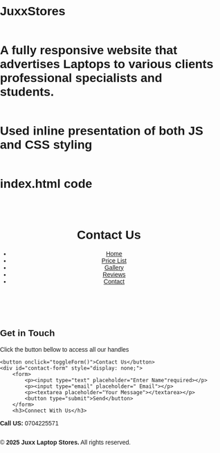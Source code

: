 # JuxxStores
# A fully responsive website that advertises Laptops to various clients professional specialists and students.
# Used inline presentation of both JS and CSS styling






# index.html code
<!DOCTYPE html>
<html lang="en">
<head>
    <meta charset="UTF-8">
    <meta name="viewport" content="width=device-width, initial-scale=1.0">
    <title>Home - Juxx STORES</title>
    <link rel="stylesheet" href="styles.css">
    <script src="script.js"></script>
    <script>  
document.addEventListener("DOMContentLoaded", function() {
    alert("Welcome at Juxx Stores!");
   
});

function toggleFAQ(faqID) {
    let answer = document.getElementById(faqID);
    answer.style.display = answer.style.display === "none" ? "block" : "none";
}

    </script>
    <style>
        body {font-family: Arial, sans-serif;
    margin: 0;
    padding: 0;
    height: 150vh;
    width: 100vw;
    background-image: url('https://t3.ftcdn.net/jpg/02/90/89/76/360_F_290897614_7RdAsk2GmumcGWZ2qklmV74hKlNmznSx.jpg'); /* Replace with your image */
    background-size: cover; /* Make image fit the screen */
    background-position: center; /* Center the image */
    background-attachment: scroll; /* Keeps the background still when scrolling */
    background-repeat: no-repeat; /* Prevents image from repeating */
    text-align: center;
        }
        h1 {
           color: rgb(219, 122, 30);
           font-family: Georgia, 'Times New Roman', Times, serif;
        }
        h3 {
    cursor: pointer;
    color: rgb(255, 123, 0);
}nav ul {
    list-style-type: none;  /* Remove bullet points */
    padding: 0;
    margin: 0;
    display: flex; /* Arrange items in a row */
    justify-content: center; /* Center horizontally */
    gap: 15px; /* Space between links */
}

nav ul li {
    display: inline; /* Ensure items are inline */
}

nav ul li a {
    text-decoration: none;
    color: blue; /* Adjust link color */
    font-size: 18px;
    font-weight: bold;
}

nav ul li a:hover {
    color: orange; /* Change color on hover */
}

header {
    background: #3806ac;
    color: rgb(71, 15, 226);
    padding: 10px;
}

footer {
    margin-top: 20px;
    background: #080bb6;
    color: rgb(173, 11, 11);
    padding: 10px;
}

    </style>
    
</head>
<body>
    <header>
        <h1>JUXX Laptop Stores</h1>
        <nav>
            <ul>
                <li><a href="index.html">Home</a></li>
                <li><a href="products.html">Juxx specials</a></li>
                <li><a href="gallery.html">Gallery</a></li>
                <li><a href="reviews.html">Reviews</a></li>
                <li><a href="contact.html">Contact us</a></li>
            </ul>
        </nav>
    </header>
    <main>
        
        <h2>Discover Amazing quality Laptops</h2>
        <p>Explore a wide range of quality laptops that meet all your needs at the best prices.</p>
        <p>From students', business and entrepreneurs, media specialists, scientists meteorologists and many more</p>
        <p>We got you all covered with various laptop specifications to boost your productivities.</p>
        <p>To access what we have in store for you, click <a href="products.html">laptops</a> to explore <b>magical laptops</b></p>
        <img src="https://www.techyshop.co.ke/wp-content/uploads/2021/10/Laptop-For-Sale-in-Nairobi-1.png" alt="Product Banner"width="400"height="300">
        <p>We also have quality accessories to better your experience with us.</p>
        <p>Depending on the laptop purchase, you are guaranteed of some free accessories</p>
        <img src="https://5.imimg.com/data5/SELLER/Default/2023/1/SM/GS/DW/44069440/acce.png"alt="Laptop accesories"width="500"height="300">
       <p>Get to know the frequently asked questions<b>(FAQs)</b></p>
        <div>
            <h3 onclick="toggleFAQ('faq1')">What is your return policy? ⬇</h3>
            <p id="faq1" style="display: none;">We accept returns within 60 days from day 1 of purchase.</p>
        </div>
        
        <div>
            <h3 onclick="toggleFAQ('faq2')">Do you ship worldwide? ⬇</h3>
            <p id="faq2" style="display: none;">Yes, we ship globally.</p>
        </div>
        
    </main>
</div>

    <footer>
        <p>&copy; <b>2025 Juxx Laptop Stores.</b> All rights reserved.</p>
    </footer>
</body>
</html>

# products.html

<!DOCTYPE html>
<html lang="en">
<head>
    <meta charset="UTF-8">
    <meta name="viewport" content="width=device-width, initial-scale=1.0">
    <title>Laptop Prices</title>
    <link rel="stylesheet" href="css/styles.css">
    <style>
        body {font-family: Arial, sans-serif;
            margin: 0;
    padding:0;
    height: 100vh;
    width: 100vw;
    display: flex;
    flex-direction: column;
    background-image: url('https://t3.ftcdn.net/jpg/02/90/89/76/360_F_290897614_7RdAsk2GmumcGWZ2qklmV74hKlNmznSx.jpg'); /* Replace with your image */
    background-size: cover; /* Make image fit the screen */
    background-position: center; /* Center the image */
    background-attachment: fixed; /* Keeps the background still when scrolling */
    background-repeat: no-repeat; /* Prevents image from repeating */
    text-align: center;
        }

    </style>
</head>
<body>
    <header>
        <h1>Juxx Special offers</h1>
        <p><a href="index.html"><b>Back Home</b></a></p> 
    </header>
    <main>
        
        <table border="1"title="Juxx special offers"width="550"height="250">
            <p><b>...Offers Available...</b></p>
            <tr>
                <th>Laptop Model</th>
                <th>Was</th>
                <th>Now</th>
            </tr>
            <tr>
                <td>Dell XPS 15</td>
                <td><s>Ksh. 185,000</s></td>
                <td>Ksh.150,000</td>
            </tr>
            <tr>
                <td>MacBook Pro 14</td>
                <td><del>Ksh. 216,000</del></td>
                <td>Ksh.209,000</td>
            </tr>
            <tr>
                <td>HP Spectre x360</td>
                <td><del>Ksh. 159,000</del></td>
                <td>Ksh. 149,000</td>
            </tr>
            <tr>
                <td>Lenovo ThinkPad X1 Carbon</td>
                <td><del>Ksh. 179,000</del></td>
                <td>Ksh.165,000</td>
            </tr>
            <tr>
                <td>Asus ROG Zephyrus G14</td>
                <td><del>Ksh. 195,000</del></td>
                <td>Ksh.189,000</td>
            </tr>
        </table>
        <p>We give free shipping globally for <a href="https://www.pugetsystems.com/solutions/engineering-workstations/">Engineering Workstations</a></p>
        <p>This huge offer is accomplished by our colaboration with <b>PUGET SYSTEMS</b> </p>
        <img src="https://www.coreeducational.org.uk/wp-content/uploads/2020/01/Work-station-image-heading.jpg"alt="Engineering Workstations"width="500"height="200">
    <p><b>Click</b><a href="gallery.html"> Photos</a> to explore visuals </p>
    </main>
    <footer>
        <p>&copy; <b>2025 Juxx Laptop Stores.</b> All rights reserved.</p>
    </footer>
</body>
</html>


# gallery.html

<!DOCTYPE html>
<html lang="en">
<head>
    <meta charset="UTF-8">
    <meta name="viewport" content="width=device-width, initial-scale=1.0">
    <title>Gallery</title>
    <link rel="stylesheet" href="css/styles.css">

      
        <style>
            body{
                background-image: url('https://t3.ftcdn.net/jpg/02/90/89/76/360_F_290897614_7RdAsk2GmumcGWZ2qklmV74hKlNmznSx.jpg');
                background-repeat: no-repeat;
                background-size: cover;
                background-position: center;
            }
.horizontal-container {
    display: flex; /* Enables horizontal layout */
    justify-content: center; /* Spreads items evenly */
    align-items: center; /* Aligns items vertically */
    gap: 20px; /* Adds space between images */
}

.horizontal-container div {
    text-align: center; /* Centers text below images */
}

.horizontal-container img {
    width: 300px; /* Adjust width as needed */
    height: auto; /* Maintains aspect ratio */
    border-radius: 10px; /* Optional: Adds rounded corners */
}
.horizontal-container1 {
    display: flex; /* Enables horizontal layout */
    justify-content: center; /* Spreads items evenly */
    align-items: center; /* Aligns items vertically */
    gap: 20px; /* Adds space between images */
}

.horizontal-container1 img {
    width: 300px; /* Adjust width as needed */
    height: auto; /* Maintains aspect ratio */
    border-radius: 10px;
}

.horizontal-container1 div {
    text-align: center;

}
    </style>
</head>
<body>
    <header>
        <h1>Product Gallery</h1>
        <nav>
            <ul>
                <li><a href="index.html">Home</a></li>
                <li><a href="products.html">Products</a></li>
                <li><a href="gallery.html">Gallery</a></li>
                <li><a href="reviews.html">Reviews</a></li>
                <li><a href="contact.html">Contact</a></li>
            </ul>
        </nav>
    </header>
    <main>
          <h2>Juxx Collection</h2>
       <div class="horizontal-container">
          <div>
            <h3>Dell XPS 15</h3>
            <img src="https://sm.pcmag.com/t/pcmag_uk/review/d/dell-xps-1/dell-xps-15-9530-2023_uxjn.1920.jpg" alt="Dell XPS 15"width="300" height="200">
          </div>
          <div>
            <h3>MacBook Pro 14</h3>
            <img src="https://www.macworld.com/wp-content/uploads/2024/11/M4-MacBook-Pros-right-angle.jpg?quality=50&strip=all" alt="MacBook Pro 14"width="300" height="200">
          </div>
          <div>
            <h3>HP Spectre x360</h3>
            <img src="https://media.wired.com/photos/59e94f9234ce5c0e0a752e11/master/w_1600%2Cc_limit/SphinxInline.jpg" alt="HP Spectre x360"width="300" height="200">
          </div>
        </div>
        <div class="horizontal-container1">
            <h3>Lenovo ThinkPad X1 Carbon</h3>
            <img src="https://evercomps.co.ke/wp-content/uploads/2023/07/lenovo-laptops-x1-carbon-6th-gen-hero.webp"alt="Lenovo ThinkPad X1 Carbon"width="300" height="200">
         
            <h3> Asus ROG Zephyrus G14</h3>
            <img src="https://1.img-dpreview.com/files/p/E~TS590x0~articles/6744764164/DLCS3134-Edit.jpeg"alt="Asus ROG Zephyrus G14"width="300" height="200">
            <h3>Acer Nitro 5</h3>
            <img src="https://static.toiimg.com/thumb/msid-68839314,width-1280,height-720,resizemode-4/68839314.jpg"width="300"height="200">
        </div>
    
    
   </main>
    <footer>
        <p>&copy; <b>2025 Juxx Laptop Stores.</b> All rights reserved.</p>
    </footer>
</body>
</html>


# reviews.html

<!DOCTYPE html>
<html lang="en">
<head>
    <meta charset="UTF-8">
    <meta name="viewport" content="width=device-width, initial-scale=1.0">
    <title>Gallery</title>
    <link rel="stylesheet" href="css/styles.css">

      
        <style>
            body{
                background-image: url('https://t3.ftcdn.net/jpg/02/90/89/76/360_F_290897614_7RdAsk2GmumcGWZ2qklmV74hKlNmznSx.jpg');
                background-repeat: no-repeat;
                background-size: cover;
                background-position: center;
            }
.horizontal-container {
    display: flex; /* Enables horizontal layout */
    justify-content: center; /* Spreads items evenly */
    align-items: center; /* Aligns items vertically */
    gap: 20px; /* Adds space between images */
}

.horizontal-container div {
    text-align: center; /* Centers text below images */
}

.horizontal-container img {
    width: 300px; /* Adjust width as needed */
    height: auto; /* Maintains aspect ratio */
    border-radius: 10px; /* Optional: Adds rounded corners */
}
.horizontal-container1 {
    display: flex; /* Enables horizontal layout */
    justify-content: center; /* Spreads items evenly */
    align-items: center; /* Aligns items vertically */
    gap: 20px; /* Adds space between images */
}

.horizontal-container1 img {
    width: 300px; /* Adjust width as needed */
    height: auto; /* Maintains aspect ratio */
    border-radius: 10px;
}

.horizontal-container1 div {
    text-align: center;

}
    </style>
</head>
<body>
    <header>
        <h1>Product Gallery</h1>
        <nav>
            <ul>
                <li><a href="index.html">Home</a></li>
                <li><a href="products.html">Products</a></li>
                <li><a href="gallery.html">Gallery</a></li>
                <li><a href="reviews.html">Reviews</a></li>
                <li><a href="contact.html">Contact</a></li>
            </ul>
        </nav>
    </header>
    <main>
          <h2>Juxx Collection</h2>
       <div class="horizontal-container">
          <div>
            <h3>Dell XPS 15</h3>
            <img src="https://sm.pcmag.com/t/pcmag_uk/review/d/dell-xps-1/dell-xps-15-9530-2023_uxjn.1920.jpg" alt="Dell XPS 15"width="300" height="200">
          </div>
          <div>
            <h3>MacBook Pro 14</h3>
            <img src="https://www.macworld.com/wp-content/uploads/2024/11/M4-MacBook-Pros-right-angle.jpg?quality=50&strip=all" alt="MacBook Pro 14"width="300" height="200">
          </div>
          <div>
            <h3>HP Spectre x360</h3>
            <img src="https://media.wired.com/photos/59e94f9234ce5c0e0a752e11/master/w_1600%2Cc_limit/SphinxInline.jpg" alt="HP Spectre x360"width="300" height="200">
          </div>
        </div>
        <div class="horizontal-container1">
            <h3>Lenovo ThinkPad X1 Carbon</h3>
            <img src="https://evercomps.co.ke/wp-content/uploads/2023/07/lenovo-laptops-x1-carbon-6th-gen-hero.webp"alt="Lenovo ThinkPad X1 Carbon"width="300" height="200">
         
            <h3> Asus ROG Zephyrus G14</h3>
            <img src="https://1.img-dpreview.com/files/p/E~TS590x0~articles/6744764164/DLCS3134-Edit.jpeg"alt="Asus ROG Zephyrus G14"width="300" height="200">
            <h3>Acer Nitro 5</h3>
            <img src="https://static.toiimg.com/thumb/msid-68839314,width-1280,height-720,resizemode-4/68839314.jpg"width="300"height="200">
        </div>
    
    
   </main>
    <footer>
        <p>&copy; <b>2025 Juxx Laptop Stores.</b> All rights reserved.</p>
    </footer>
</body>
</html>


# contact.html

<!DOCTYPE html>
<html lang="en">
<head>
    <meta charset="UTF-8">
    <meta name="viewport" content="width=device-width, initial-scale=1.0">
    <title>Contact Us</title>
    <link rel="stylesheet" href="css/styles.css">
    <link rel="stylesheet" href="https://cdnjs.cloudflare.com/ajax/libs/font-awesome/6.4.2/css/all.min.css">
    <script>
document.addEventListener("DOMContentLoaded", function() {
    alert("Contact us here! THANK YOU");
   
});
function toggleForm() {
    let form = document.getElementById("contact-form");
    if (form.style.display === "none") {
        form.style.display = "block";
    } else {
        form.style.display = "none";
    }
 }
    </script>
    <style>
        body {font-family: Arial, sans-serif;
    margin: 0;
    padding: 0;
    display: flex;
    flex-direction: column;
    height: 100vh;
    width: 100vw;
    background-image: url('https://t3.ftcdn.net/jpg/02/90/89/76/360_F_290897614_7RdAsk2GmumcGWZ2qklmV74hKlNmznSx.jpg');
    background-size: cover; /* Make image fit the screen */
    background-position: center; /* Center the image */
    background-attachment: fixed; /* Keeps the background still when scrolling */
    background-repeat: no-repeat; /* Prevents image from repeating */
    text-align: center;
        }
    </style>
</head>
<body>
    <header>
        <h1>Contact Us</h1>
        <nav>
            <ul>
                <li><a href="index.html">Home</a></li>
                <li><a href="products.html">Price List</a></li>
                <li><a href="gallery.html">Gallery</a></li>
                <li><a href="reviews.html">Reviews</a></li>
                <li><a href="contact.html">Contact</a></li>
            </ul>
        </nav>
    </header>
    <main>
        <h2>Get in Touch</h2>
        <p>Click the button bellow to access all our handles</p>
        
    <button onclick="toggleForm()">Contact Us</button>
    <div id="contact-form" style="display: none;">
        <form>
            <p><input type="text" placeholder="Enter Name"required></p>
            <p><input type="email" placeholder=" Email"></p>
            <p><textarea placeholder="Your Message"></textarea></p>
            <button type="submit">Send</button>
        </form>
        <h3>Connect With Us</h3>
<a href="https://www.facebook.com/YourPage" target="_blank">
    <i class="fab fa-facebook fa-2x"></i>
</a>
<a href="https://www.twitter.com/YourHandle" target="_blank">
    <i class="fab fa-twitter fa-2x"></i>
</a>
<a href="https://www.instagram.com/YourProfile" target="_blank">
    <i class="fab fa-instagram fa-2x"></i>
</a>
<a href="https://www.linkedin.com/in/YourProfile" target="_blank">
    <i class="fab fa-linkedin fa-2x"></i>
</a>
<P><B>Call US: </B>0704225571</P>
    </main>
    <footer>
        <p>&copy; <b>2025 Juxx Laptop Stores.</b> All rights reserved.</p>
    </footer>
</body>
</html>




